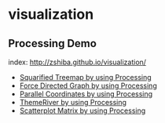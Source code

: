 visualization
=============
Processing Demo
---------------
index:
http://zshiba.github.io/visualization/


* [Squarified Treemap by using Processing](http://zshiba.github.io/visualization/squarified_treemap.html)
* [Force Directed Graph by using Processing](http://zshiba.github.io/visualization/force_directed_graph.html)
* [Parallel Coordinates by using Processing](http://zshiba.github.io/visualization/parallel_coordinates.html)
* [ThemeRiver by using Processing](http://zshiba.github.io/visualization/theme_river.html)
* [Scatterplot Matrix by using Processing](http://zshiba.github.io/visualization/scatterplot_matrix.html)
